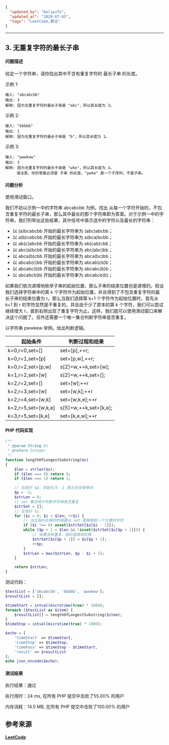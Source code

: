 ```json
{
  "updated_by": "KelipuTe",
  "updated_at": "2020-07-05",
  "tags": "LeetCode,算法"
}
```

---

## 3. 无重复字符的最长子串

#### 问题描述

给定一个字符串，请你找出其中不含有重复字符的 最长子串 的长度。

示例 1:

```
输入: "abcabcbb"
输出: 3 
解释: 因为无重复字符的最长子串是 "abc"，所以其长度为 3。
```

示例 2:

```
输入: "bbbbb"
输出: 1
解释: 因为无重复字符的最长子串是 "b"，所以其长度为 1。
```

示例 3:

```
输入: "pwwkew"
输出: 3
解释: 因为无重复字符的最长子串是 "wke"，所以其长度为 3。
     请注意，你的答案必须是 子串 的长度，"pwke" 是一个子序列，不是子串。
```

#### 问题分析

使用滑动窗口。

我们不妨以示例一中的字符串 abcabcbb 为例，找出 从每一个字符开始的，不包含重复字符的最长子串，那么其中最长的那个字符串即为答案。对于示例一中的字符串，我们列举出这些结果，其中括号中表示选中的字符以及最长的字符串：

- 以 (a)bcabcbb 开始的最长字符串为 (abc)abcbb；
- 以 a(b)cabcbb 开始的最长字符串为 a(bca)bcbb；
- 以 ab(c)abcbb 开始的最长字符串为 ab(cab)cbb；
- 以 abc(a)bcbb 开始的最长字符串为 abc(abc)bb；
- 以 abca(b)cbb 开始的最长字符串为 abca(bc)bb；
- 以 abcab(c)bb 开始的最长字符串为 abcab(cb)b；
- 以 abcabc(b)b 开始的最长字符串为 abcabc(b)b；
- 以 abcabcb(b) 开始的最长字符串为 abcabcb(b)；

如果我们依次递增地枚举子串的起始位置，那么子串的结束位置也是递增的。假设我们选择字符串中的第 k 个字符作为起始位置，并且得到了不包含重复字符的最长子串的结束位置为 r。那么当我们选择第 k+1 个字符作为起始位置时，首先从 k+1 到 r 的字符显然是不重复的，并且由于少了原本的第 k 个字符，我们可以尝试继续增大 r，直到右侧出现了重复字符为止。这样，我们就可以使用滑动窗口来解决这个问题了。另外还需要一个唯一集合判断字符串是否重复。

以字符串 pwwkew 举例。给出判断逻辑。

| 起始条件            | 判断过程和结果        |
| ------------------- | --------------------- |
| k=0,r=0,set=[]      | set=[p],++r;          |
| k=0,r=1,set=[p]     | set=[p,w],++r;        |
| k=0,r=2,set=[p,w]   | s[2]=w,++k,set=[w];   |
| k=1,r=2,set=[w]     | s[2]=w,++k,set=[];    |
| k=2,r=2,set=[]      | set=[w];++r           |
| k=2,r=3,set=[w]     | set=[w,k];++r         |
| k=2,r=4,set=[w,k]   | set=[w,k,e];++r       |
| k=2,r=5,set=[w,k,e] | s[5]=w,++k,set=[k,e]; |
| k=3,r=5,set=[k,e]   | set=[k,e,w];++r       |

#### PHP 代码实现

```php
/**
 * @param String $s
 * @return Integer
 */
function lengthOfLongestSubstring($s)
{
    $len = strlen($s);
    if ($len === 0) return 0;
    if ($len === 1) return 1;

    // 右指针 $p，初始化为 -1 表示还没有移动
    $p = -1;
    $strLen = 0;
    // set 集合用于判断字符串是否重复
    $strSet = [];
    // 左指针 $i
    for ($i = 0; $i < $len; ++$i) {
        // 当左指针右移的时候要从 set 里移除前一个位置的字符
        if ($i !== 0) unset($strSet[$s[$i - 1]]);
        while ($p + 1 < $len && !isset($strSet[$s[$p + 1]])) {
            // 如果没有重复，指针就继续右移
            $strSet[$s[$p + 1]] = $s[$p + 1];
            ++$p;
        }
        $strLen = max($strLen, $p - $i + 1);
    }

    return $strLen;
}
```

测试代码：

```php
$testList = ['abcabcbb', 'bbbbb', 'pwwkew'];
$resultList = [];

$timeStart = intval(microtime(true) * 1000);
foreach ($testList as $item) {
    $resultList[] = lengthOfLongestSubstring($item);
}
$timeStop = intval(microtime(true) * 1000);

$echo = [
    'timeStart' => $timeStart,
    'timeStop' => $timeStop,
    'timePass' => $timeStop - $timeStart,
    'result' => $resultList
];
echo json_encode($echo);
```

#### 测试结果

执行结果：通过

执行用时：24 ms, 在所有 PHP 提交中击败了55.00% 的用户

内存消耗：14.5 MB, 在所有 PHP 提交中击败了100.00% 的用户

## 参考来源

#### [LeetCode](https://leetcode-cn.com/)